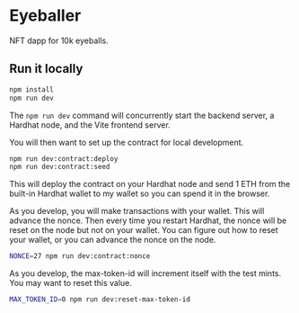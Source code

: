 # Eyeballer

NFT dapp for 10k eyeballs.

## Run it locally

```bash
npm install
npm run dev
```

The `npm run dev` command will concurrently start the backend server, a Hardhat node, and the Vite frontend server.

You will then want to set up the contract for local development.

```bash
npm run dev:contract:deploy
npm run dev:contract:seed
```

This will deploy the contract on your Hardhat node and send 1 ETH from the built-in Hardhat wallet to my wallet so you can spend it in the browser.

As you develop, you will make transactions with your wallet. This will advance the nonce. Then every time you restart Hardhat, the nonce will be reset on the node but not on your wallet. You can figure out how to reset your wallet, or you can advance the nonce on the node.

```bash
NONCE=27 npm run dev:contract:nonce
```

As you develop, the max-token-id will increment itself with the test mints. You may want to reset this value.

```bash
MAX_TOKEN_ID=0 npm run dev:reset-max-token-id
```